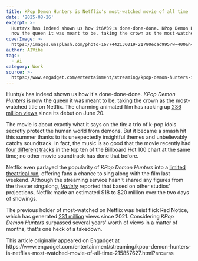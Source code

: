 ```yaml
---
title: KPop Demon Hunters is Netflix's most-watched movie of all time
date: '2025-08-26'
excerpt: >-
  Huntr/x has indeed shown us how it&#39;s done-done-done. KPop Demon Hunters is
  now the queen it was meant to be, taking the crown as the most-watched...
coverImage: >-
  https://images.unsplash.com/photo-1677442136019-21780ecad995?w=400&h=200&fit=crop&auto=format
author: AIVibe
tags:
  - Ai
category: Work
source: >-
  https://www.engadget.com/entertainment/streaming/kpop-demon-hunters-is-netflixs-most-watched-movie-of-all-time-215857627.html?src=rss
---
```

<p>Huntr/x has indeed shown us how it&#39;s done-done-done. <em>KPop Demon Hunters</em> is now the queen it was meant to be, taking the crown as the most-watched title on Netflix. The charming animated film has racking up <a data-i13n="elm:context_link;elmt:doNotAffiliate;cpos:1;pos:1" class="no-affiliate-link" href="https://variety.com/2025/film/news/kpop-demon-hunters-netflix-most-watched-movie-history-1236496106/"><ins>236 million views</ins></a> since its debut on June 20.</p>
<p>The movie is about exactly what it says on the tin: a trio of k-pop idols secretly protect the human world from demons. But it became a smash hit this summer thanks to its unexpectedly insightful themes and unbelievably catchy soundtrack. In fact, the music is so good that the movie recently had <a data-i13n="elm:context_link;elmt:doNotAffiliate;cpos:2;pos:1" class="no-affiliate-link" href="https://variety.com/2025/music/news/golden-billboard-hot-100-kpop-demon-hunters-soundtrack-1236497803/">four different tracks</a> in the top ten of the Billboard Hot 100 chart at the same time; no other movie soundtrack has done that before.</p>
<span id="end-legacy-contents"></span><p>Netflix even parlayed the popularity of <em>KPop Demon Hunters</em> into a <a data-i13n="cpos:3;pos:1" href="https://www.engadget.com/entertainment/streaming/netflixs-kpop-demon-hunters-is-headed-to-theaters-for-two-days-124552307.html"><ins>limited theatrical run</ins></a>, offering fans a chance to sing along with the film last weekend. Although the streaming service hasn&#39;t shared any figures from the theater singalong, <a data-i13n="elm:context_link;elmt:doNotAffiliate;cpos:4;pos:1" class="no-affiliate-link" href="https://variety.com/2025/film/box-office/box-office-kpop-demon-hunters-leads-box-office-over-weapons-1236497070/"><em><ins>Variety</ins></em></a> reported that based on other studios&#39; projections, Netflix made an estimated $18 to $20 million over the two days of showings.</p>
<p>The previous holder of most-watched on Netflix was heist flick Red Notice, which has generated <a data-i13n="elm:context_link;elmt:doNotAffiliate;cpos:5;pos:1" class="no-affiliate-link" href="https://www.netflix.com/tudum/top10/most-popular"><ins>231 million</ins></a> views since 2021. Considering <em>KPop Demon Hunters</em> surpassed several years&#39; worth of views in a matter of months, that&#39;s one heck of a takedown.</p>This article originally appeared on Engadget at https://www.engadget.com/entertainment/streaming/kpop-demon-hunters-is-netflixs-most-watched-movie-of-all-time-215857627.html?src=rss
